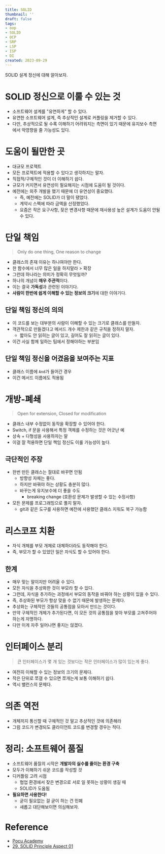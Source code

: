 ```yaml
---
title: SOLID
thumbnail: ''
draft: false
tags:
- oop
- SOLID
- OCP
- SRP
- LSP
- ISP
- DI
created: 2023-09-29
---
```


SOLID 설계 정신에 대해 알아보자.

# SOLID 정신으로 이룰 수 있는 것

* 소프트웨어 설계를 "유연하게" 할 수 있다.
* 유연한 소프트웨어 설계, 즉 추상적인 설계로 커플링을 제거할 수 있다.
* 다만, 추상적으로 될 수록 이해하기 어려워지는 측면이 있기 때문에 유지보수 측면에서 악영향을 줄 가능성도 있다.

# 도움이 될만한 곳

* 대규모 프로젝트
* 모든 프로젝트에 적용할 수 있다고 생각하지는 말자.
* 직접적/구체적인 것이 더 이해하기 쉽다.
* 규모가 커지면서 유연성이 필요해지는 시점에 도움이 될 것이다.
* 예전에는 외주 개발을 했기 때문에 더 유연성이 중요했다.
  * 즉, 예전에는 SOLID가 더 말이 됐었다.
  * 계약시 스펙에 따라 금액을 산정했었다.
  * 요즘은 작은 요구사항, 잦은 변경사항 때문에 재사용성 높은 설계가 도움이 안될 수 있다.

# 단일 책임

 > 
 > Only do one thing, One reason to change

* 클래스의 존재 이유는 하나여야만 한다.
* 한 함수에서 너무 많은 일을 하지말라 > 확장
* 그런데 하나라는 의미가 정확히 무엇일까?
* 하나의 개념이 **매우 주관적**이다.
* 이는 결국 **가독성**과 관련된 이야기다.
* **사람이 한번에 쉽게 이해할 수 있는 정보의 크기**에 대한 이야기다.

## 단일 책임 정신의 의의

* 이 코드를 보는 대부분의 사람이 이해할 수 있는 크기로 클래스를 만들자.
* 객관적으로 만들겠다고 메서드 개수 제한과 같은 규칙을 정하지 말자.
  * 짧아도 안 읽히는 글이 있고, 길어도 잘 읽히는 글이 있다.
* 이건 사실 함께 일하는 팀에서 정해야하는 부분임

## 단일 책임 정신을 어겼음을 보여주는 지표

* 클래스 이름에 `And`가 들어간 경우
* 이건 메서드 이름에도 적용됨

# 개방-폐쇄

 > 
 > Open for extension, Closed for modification

* 클래스 내부 수정없이 동작을 확장할 수 있어야 한다.
* Switch, if 문을 사용해서 특정 객체를 수정하는 것은 어긋난 예
* 상속 + 다형성을 사용하자는 말
* 이걸 잘 적용하면 단일 책임 정신도 이룰 가능성이 높다.

## 극단적인 주장

* 한번 만든 클래스는 절대로 바꾸면 안됨
  * 방향성 자체는 좋다.
  * 하지만 바꿔야 하는 상황도 충분히 많다.
  * 바꾸는게 유지보수에 더 좋을 수도
    * breaking change (호환성 문제가 발생할 수 있는 수정사항)
* 모든 문제를 프로그래밍으로 풀지 말자.
  * git과 같은 도구를 사용하면 예전에 사용했던 클래스 지워도 복구 가능함

# 리스코프 치환

* 자식 개체를 부모 개체로 대체하더라도 동작해야 한다.
* 즉, 부모가 할 수 있었던 일은 자식도 할 수 있어야 한다.

## 한계

* 매우 맞는 말이지만 어려울 수 있다.
* 모든 자식을 추상화한 것이 부모라 할 수 있다.
* 그런데, 자식을 추가하는 과정에서 부모의 동작을 바꿔야 하는 상황이 있을 수 있다.
* 즉, 추상화된 부모가 항상 맞을 수 없기 때문에 발생하는 문제다.
* 추상화는 구체적인 것들의 공통점을 모아서 만드는 것이다.
* 만약 구체적인 개체가 추가된다면, 이 모든 것의 공통점을 찾아 부모를 고쳐주어야 하는게 자명하다.
* 다만 이게 자주 일어나면 좋지는 않겠다.

# 인터페이스 분리

 > 
 > 큰 인터페이스가 몇 개 있는 것보다는 작은 인터페이스가 많이 있는게 좋다.

* 여전히 이해할 수 있는 정보의 크기의 문제다.
* 작은 단위로 쪼갤 수 있으면 쪼개는게 보통 이해하기 쉽다.
* 역시 밸런스의 문제다.

# 의존 역전

* 개체끼지 통신할 때 구체적인 것 말고 추상적인 것에 의존해라
* 그럼 코드가 변경되도 클라이언트 코드를 변경할 경우는 적다.

# 정리: 소프트웨어 품질

* 소프트웨어 품질의 시작은 **개발자의 실수를 줄이는 환경 구축**
* 모두가 이해하기 쉬운 코드를 작성할 것
* 디커플링 고려 시점
  * 협업 환경에서 잦은 변경으로 서로 일 못하는 상황이 생길 때
  * SOLID가 도움됨
* **필요하면 사용한다!**
  * 굳이 필요없는 걸 굳이 하는 건 민폐
  * 새롭고 대단해보이면 의심해보자.

# Reference

* [Pocu Academy](https://pocu.academy/ko)
* [29. SOLID Principle Aspect 01](29.%20SOLID%20Principle%20Aspect%2001.md)
